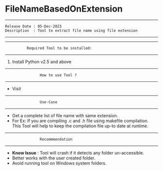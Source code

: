 # FileNameBasedOnExtension

***************************************************************
    Release Date : 05-Dec-2023 
    Description  : Tool to extract file name using file extension
***************************************************************

**************************************************************
              Required Tool to be installed:
**************************************************************
1. Install Python v2.5 and above

**************************************************************
                    How to use Tool ?
**************************************************************
-	Visit 

**************************************************************
					Use-Case
**************************************************************
- Get a complete list of file name with same extension.
- For Ex: If you are compiling .c and .h file using makefile compilation. 
  This Tool will help to keep the compilation file up-to date at runtime.

**************************************************************
					Recommmendation
**************************************************************
- **Know Issue** : Tool will crash if it detects any folder un-accessible. 
- Better works with the user created folder.
- Avoid running tool on Windows system folders.
